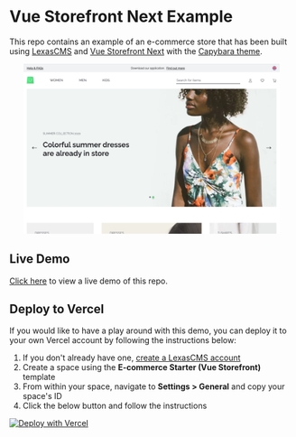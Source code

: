 # Vue Storefront Next Example

This repo contains an example of an e-commerce store that has been built using [LexasCMS](https://www.lexascms.com/vue-storefront/) and [Vue Storefront Next](https://www.vuestorefront.io/) with the [Capybara theme](https://github.com/vuestorefront/vsf-capybara).

<p align="center">
  <img src="preview@2x.jpg" alt="Vue Storefront Next E-commerce Store Example Preview" style="max-width:90%;" />
</p>

## Live Demo

[Click here](https://lexascms-example-vsf-next-capybara.vercel.app/) to view a live demo of this repo.

## Deploy to Vercel

If you would like to have a play around with this demo, you can deploy it to your own Vercel account by following the instructions below:

1. If you don't already have one, [create a LexasCMS account](https://app.lexascms.com/signup)
2. Create a space using the **E-commerce Starter (Vue Storefront)** template
3. From within your space, navigate to **Settings > General** and copy your space's ID
4. Click the below button and follow the instructions

[![Deploy with Vercel](https://vercel.com/button)](https://vercel.com/new/git/external?repository-url=https%3A%2F%2Fgithub.com%2FLexasCMS%2Fexample-vsf-next-capybara%2F&env=LEXASCMS_SPACE_ID&project-name=lexascms-example-vsf-next-capybara&repo-name=lexascms-example-vsf-next-capybara)